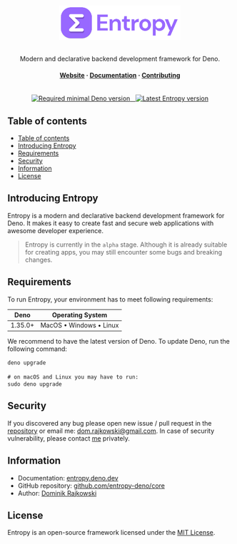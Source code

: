 <div align="center">
  <img src="./.github/assets/logo-full.png" height="76" alt="Logo">

<br>
  <br>

<p align="center">
    Modern and declarative backend development framework for Deno.
  </p>

<h4>
    <a href="https://entropy.deno.dev" target="_blank">Website</a>
    <span> · </span>
    <a href="https://entropy.deno.dev/docs/introducing-entropy" target="_blank">Documentation</a>
    <span> · </span>
    <a href="https://entropy.deno.dev/docs/more/contributing" target="_blank">Contributing</a>
  </h4>

<br>

<a href="https://deno.land/x/entropy" target="_blank">
    <img src="https://shield.deno.dev/deno/%5E1.35.0" alt="Required minimal Deno version">
    &nbsp;
    <img src="https://shield.deno.dev/x/entropy" alt="Latest Entropy version">
  </a>

<br>
</div>

## Table of contents

- [Table of contents](#table-of-contents)
- [Introducing Entropy](#introducing-entropy)
- [Requirements](#requirements)
- [Security](#security)
- [Information](#information)
- [License](#license)

## Introducing Entropy

Entropy is a modern and declarative backend development framework for Deno. It makes
it easy to create fast and secure web applications with awesome developer experience.

> Entropy is currently in the `alpha` stage. Although it is already suitable for
> creating apps, you may still encounter some bugs and breaking changes.

## Requirements

To run Entropy, your environment has to meet following requirements:

| Deno    | Operating System        |
| ------- | ----------------------- |
| 1.35.0+ | MacOS • Windows • Linux |

We recommend to have the latest version of Deno. To update Deno, run the following
command:

```shell
deno upgrade

# on macOS and Linux you may have to run:
sudo deno upgrade
```

## Security

If you discovered any bug please open new issue / pull request in the
[repository](https://github.com/entropy-deno/core) or email me:
dom.rajkowski@gmail.com. In case of security vulnerability, please contact
[me](https://github.com/dominiq007) privately.

## Information

- Documentation:
  [entropy.deno.dev](https://entropy.deno.dev/docs/introducing-entropy)
- GitHub repository:
  [github.com/entropy-deno/core](https://github.com/entropy-deno/core)
- Author: [Dominik Rajkowski](https://github.com/dominiq007)

## License

Entropy is an open-source framework licensed under the
[MIT License](https://github.com/entropy-deno/core/blob/main/LICENSE).
